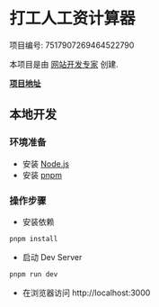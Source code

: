 # 打工人工资计算器

项目编号: 7517907269464522790

本项目是由 [网站开发专家](https://space.coze.cn/) 创建.

[**项目地址**](https://space.coze.cn/task/7517907269464522790)

## 本地开发

### 环境准备

- 安装 [Node.js](https://nodejs.org/en)
- 安装 [pnpm](https://pnpm.io/installation)

### 操作步骤

- 安装依赖

```sh
pnpm install
```

- 启动 Dev Server

```sh
pnpm run dev
```

- 在浏览器访问 http://localhost:3000


